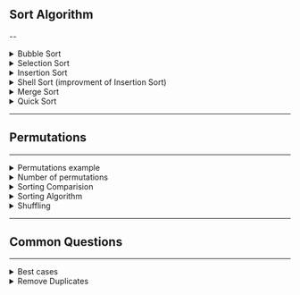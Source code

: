 ## Sort Algorithm
--
<details>
    <summary>Bubble Sort</summary>

1. Slow way: two for loop to check each item Complexity: ![equation](http://www.sciweavers.org/upload/Tex2Img_1567921444/render.png)
```python
def bubbleSort(alist):
    for passnum in range(len(alist)-1,0,-1):
        for i in range(passnum):
            if alist[i]>alist[i+1]:
                temp = alist[i]
                alist[i] = alist[i+1]
                alist[i+1] = temp
```
2. Fast way: using while and for loop (if list[i] > list[i+1], we record an exchange and continue)and if in one iteration, nothing changed, we stop loop. Best case is O(n),
Worse Case is ![equation](http://www.sciweavers.org/upload/Tex2Img_1567921444/render.png)
```python
def shortBubbleSort(alist):
    exchanges = True
    passnum = len(alist)-1
    while passnum > 0 and exchanges:
       exchanges = False
       for i in range(passnum):
           if alist[i]>alist[i+1]:
               exchanges = True
               temp = alist[i]
               alist[i] = alist[i+1]
               alist[i+1] = temp
       passnum = passnum-1
```
</details>

<details>
    <summary>Selection Sort</summary>

In each iteration, get max number index and chnage after each iteration
complexity is ![equation](http://www.sciweavers.org/upload/Tex2Img_1567921444/render.png)
```python
def selectionSort(alist):
   for fillslot in range(len(alist)-1,0,-1):
       positionOfMax=0
       for location in range(1,fillslot+1):
           if alist[location]>alist[positionOfMax]:
               positionOfMax = location

       temp = alist[fillslot]
       alist[fillslot] = alist[positionOfMax]
       alist[positionOfMax] = temp
```
</details>

<details>
    <summary>Insertion Sort</summary>

Complexity is $O(n^2)$
```python
def insertionSort(alist):
   for index in range(1,len(alist)):

     currentvalue = alist[index]
     position = index

     while position>0 and alist[position-1]>currentvalue:
         print(alist)
         alist[position]=alist[position-1]
         position = position-1

     alist[position]=currentvalue
```
</details>

<details>
    <summary> Shell Sort (improvment of Insertion Sort)</summary>

xabx gap 3: 
Compelxity is between O(n) and O(n^2):  
e.g. 
First step:  
![equation](https://runestone.academy/runestone/books/published/pythonds/_images/shellsortA.png)  
Second Step:  
![equation](https://runestone.academy/runestone/books/published/pythonds/_images/shellsortB.png)  
Final step:  
Normal Insertion Sort  
![equation](https://runestone.academy/runestone/books/published/pythonds/_images/shellsortC.png)  
```python
def shellSort(alist):
    sublistcount = len(alist)//2
    while sublistcount > 0:

      for startposition in range(sublistcount):
        gapInsertionSort(alist,startposition,sublistcount)

      print("After increments of size",sublistcount,
                                   "The list is",alist)

      sublistcount = sublistcount // 2

def gapInsertionSort(alist,start,gap):
    for i in range(start+gap,len(alist),gap):

        currentvalue = alist[i]
        position = i

        while position>=gap and alist[position-gap]>currentvalue:
            alist[position]=alist[position-gap]
            position = position-gap

        alist[position]=currentvalue
```
</details>

<details>
    <summary>Merge Sort</summary>

Complexity: O(nlogn); Requires additional space for the merging process  
![equation](https://runestone.academy/runestone/books/published/pythonds/_images/mergesortA.png)  
![equation](https://runestone.academy/runestone/books/published/pythonds/_images/mergesortB.png)  \
```python
def mergeSort(alist):
    print("Splitting ",alist)
    if len(alist)>1:
        mid = len(alist)//2
        lefthalf = alist[:mid]
        righthalf = alist[mid:]

        mergeSort(lefthalf)
        mergeSort(righthalf)

        i=0
        j=0
        k=0
        while i < len(lefthalf) and j < len(righthalf):
            if lefthalf[i] <= righthalf[j]:
                alist[k]=lefthalf[i]
                i=i+1
            else:
                alist[k]=righthalf[j]
                j=j+1
            k=k+1

        while i < len(lefthalf):
            alist[k]=lefthalf[i]
            i=i+1
            k=k+1

        while j < len(righthalf):
            alist[k]=righthalf[j]
            j=j+1
            k=k+1
    print("Merging ",alist)
```
</details>

<details>
    <summary>Quick Sort</summary>

Quick sort uses divide and conquer   
median of 3 method: first, middle, last choose median one   
A quick sort is 𝑂(𝑛log𝑛), but may degrade to 𝑂(n^2) if the split points are not near the middle of the list.   
![equation](https://runestone.academy/runestone/books/published/pythonds/_images/partitionA.png)   
![equation](https://runestone.academy/runestone/books/published/pythonds/_images/partitionB.png)    
```python
def quickSort(alist):
   quickSortHelper(alist,0,len(alist)-1)

def quickSortHelper(alist,first,last):
   if first<last:

       splitpoint = partition(alist,first,last)

       quickSortHelper(alist,first,splitpoint-1)
       quickSortHelper(alist,splitpoint+1,last)


def partition(alist,first,last):
   pivotvalue = alist[first]

   leftmark = first+1
   rightmark = last

   done = False
   while not done:

       while leftmark <= rightmark and alist[leftmark] <= pivotvalue:
           leftmark = leftmark + 1

       while alist[rightmark] >= pivotvalue and rightmark >= leftmark:
           rightmark = rightmark -1

       if rightmark < leftmark:
           done = True
       else:
           temp = alist[leftmark]
           alist[leftmark] = alist[rightmark]
           alist[rightmark] = temp

   temp = alist[first]
   alist[first] = alist[rightmark]
   alist[rightmark] = temp

   return rightmark
```
</details>

---
## Permutations
---
<details>
    <summary>Permutations example</summary>

A permutation list of size n contains all integers from $0$ to $n-1$ in some order (see https://en.wikipedia.org/wiki/Permutation).  
A permutation p determines how a list l of size $n$ should be rearranged (for sorting, shuffling, ...).
For example, the permutation $p = [2, 0, 1, 3]$ indicates that:  
* p[0] = 2: in the new list, the item at position 0 is at position 2 in the old list  
* p[1] = 0: in the new list, the item at position 1 is at position 0 in the old list  
* p[2] = 1: in the new list, the item at position 2 is at position 1 in the old list  
* p[3] = 3: in the new list, the item at position 3 is at position 3 in the old list (it effectively does not change position).   
For instance, if I apply p to l = [a, d, t, f], I get: p(l) = [t, a, d, f]. 
```python
def permute(l, p):
    assert(len(l) == len(p))
    pofl =  [None] * len(l) #p(l)
    for i in range(len(l)):
        pofl[i] = l[p[i]]
    return pofl
```
</details>

<details>
    <summary>Number of permutations</summary>

For  𝑛=1 , we have  𝑝𝑒𝑟(𝑛)=𝑛! . Suppose that  𝑝𝑒𝑟(𝑛−1)=(𝑛−1)!  holds for  1,…,𝑛−1 . Let's prove that  𝑝𝑒𝑟(𝑛)=𝑛! . For each permutation of the list of size  𝑛−1 , there are  𝑛  possible ways to insert a  𝑛th  element. So for each permutation of  𝑛−1  elements, there are  𝑛  ways to make a permutation of  𝑛  elements. So  𝑝𝑒𝑟(𝑛)=𝑛×𝑝𝑒𝑟(𝑛−1)=𝑛×(𝑛−1)!=𝑛! .
</details>

<details>
    <summary>Sorting Comparision</summary>

![equation](https://runestone.academy/runestone/books/published/pythonds/_images/Sorting_Comparision.png)   
</details>


<details>
    <summary>Sorting Algorithm</summary>

Suppose we want to order names by age (without creating an additional data structure). We would need to sort the list age, which corresponds to a permutation, and apply that same permutation to the name list:    

I want to build the permutation  𝑝  such that  𝑝(𝑎𝑔𝑒)=𝑠𝑜𝑟𝑡𝑒𝑑(𝑎𝑔𝑒) . Then I can apply  𝑝(𝑛𝑎𝑚𝑒) .   

For input  [25,12,56,47,8] , the sorted list is  [8,12,25,47,56]   
the desired outputs should be  [4,1,0,3,2]  
```python
name = ['Alice', 'Bob', 'Charles', 'Daniel', 'Eric'] 
age = [25, 12, 56, 47, 8]
```
Algorithm:  
```python
#we need to modify the code for selection sort from the online book:
def selectionSortPermutation(alist):
    p = [i for i in range(len(alist))] #for n=5, I have p=[0,1,2,3,4]
    alist = list(alist) # we replace the original with a copy
    
    for fillslot in range(len(alist)-1,0,-1):
        positionOfMax=0
        for location in range(1,fillslot+1):
            if alist[location]>alist[positionOfMax]:
                positionOfMax = location

        temp = alist[fillslot]
        alist[fillslot] = alist[positionOfMax]
        alist[positionOfMax] = temp
        
        #we simply need to do the same swap on the list of indices p
        temp = p[fillslot]
        p[fillslot] = p[positionOfMax]
        p[positionOfMax] = temp
        
    return p
```
</details>


<details>
    <summary>Shuffling</summary>

```python
#Fisher–Yates shuffle
#https://en.wikipedia.org/wiki/Fisher%E2%80%93Yates_shuffle
import random
def shuffle(anylist):
    for i in range(len(anylist)):
        #I randomly pick in the list which element should go in position i
        j = random.randint(i,len(anylist)-1)
        if i != j:
            anylist[i], anylist[j] = anylist[j], anylist[i] 
```
</details>

---
## Common Questions
---

<details>
    <summary>Best cases</summary>

Bubble sort:  O(n)
selection Sort: O(n^2)
Merge Sort: O(nlogn)
</details>

<details>
    <summary>Remove Duplicates</summary>

1) Merge Sort First, check whether next one is equal to previous one
2)
```python
def find_duplicates(l):
    #base cases:
    if len(l) <= 1:
        return l
    #we pick an element to be the "pivot"
    pivot = 0
    pivotvalue = l[0]
    #we put all elements smaller than pivotvalue on one list,
    #the others in another
    smaller = []
    larger = []
    for i in l:
        if i < pivotvalue:
            smaller.append(i)
        if i > pivotvalue:
            larger.append(i)
    #we remove duplicates from smaller and larger
    smaller = find_duplicates(smaller)
    print(smaller, 's', pivotvalue, pivot, 1)
    larger = find_duplicates(larger)
    print(smaller, 's', 'l', larger, pivotvalue, pivot)
    return smaller + [pivotvalue] + larger
```
</details>